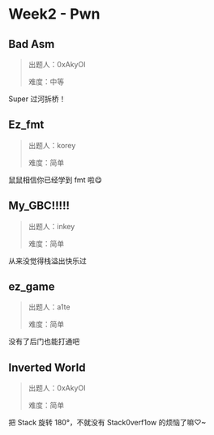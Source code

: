 # Week2 - Pwn

## Bad Asm

> 出题人：0xAkyOI
>
> 难度：中等

Super 过河拆桥！

## Ez_fmt

> 出题人：korey
>
> 难度：简单

鼠鼠相信你已经学到 fmt 啦😋

## My_GBC!!!!!

> 出题人：inkey
>
> 难度：简单

从来没觉得栈溢出快乐过

## ez_game

> 出题人：a1te
>
> 难度：简单

没有了后门也能打通吧

## Inverted World

> 出题人：0xAkyOI
>
> 难度：简单

把 Stack 旋转 180°，不就没有 Stack0verf1ow 的烦恼了嘛♡~
